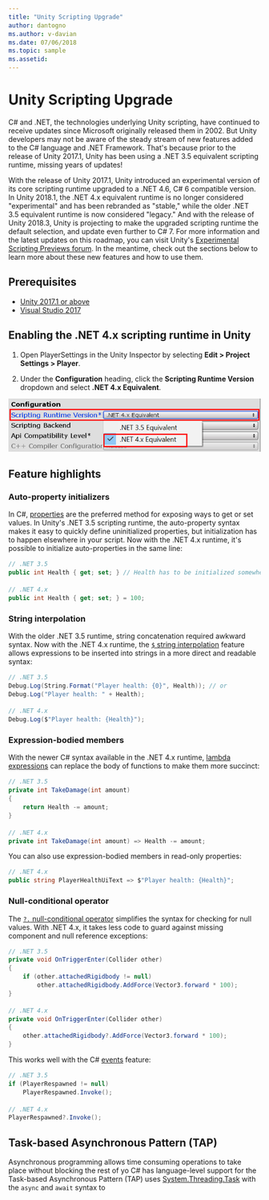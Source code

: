 ```yaml
---
title: "Unity Scripting Upgrade"
author: dantogno
ms.author: v-davian
ms.date: 07/06/2018
ms.topic: sample
ms.assetid:
---
```

# Unity Scripting Upgrade

C# and .NET, the technologies underlying Unity scripting, have continued to receive updates since Microsoft originally released them in 2002. But Unity developers may not be aware of the steady stream of new features added to the C# language and .NET Framework. That's because prior to the release of Unity 2017.1, Unity has been using a .NET 3.5 equivalent scripting runtime, missing years of updates!

With the release of Unity 2017.1, Unity introduced an experimental version of its core scripting runtime upgraded to a .NET 4.6, C# 6 compatible version. In Unity 2018.1, the .NET 4.x equivalent runtime is no longer considered "experimental" and has been rebranded as "stable," while the older .NET 3.5 equivalent runtime is now considered "legacy." And with the release of Unity 2018.3, Unity is projecting to make the upgraded scripting runtime the default selection, and update even further to C# 7. For more information and the latest updates on this roadmap, you can visit Unity's [Experimental Scripting Previews forum](https://forum.unity.com/forums/experimental-scripting-previews.107/). In the meantime, check out the sections below to learn more about these new features and how to use them.

## Prerequisites

* [Unity 2017.1 or above](https://unity3d.com/)
* [Visual Studio 2017](https://visualstudio.microsoft.com/downloads/)

## Enabling the .NET 4.x scripting runtime in Unity

1. Open PlayerSettings in the Unity Inspector by selecting **Edit > Project Settings > Player**.

1. Under the **Configuration** heading, click the **Scripting Runtime Version** dropdown and select **.NET 4.x Equivalent**.

![Select .NET 4.x equivalent](media/vstu_scripting-runtime-version.png)

## Feature highlights

### Auto-property initializers

In C#, [properties](https://unity3d.com/learn/tutorials/topics/scripting/properties) are the preferred method for exposing ways to get or set values. In Unity's .NET 3.5 scripting runtime, the auto-property syntax makes it easy to quickly define uninitialized properties, but initialization has to happen elsewhere in your script. Now with the .NET 4.x runtime, it's possible to initialize auto-properties in the same line:

```csharp
// .NET 3.5
public int Health { get; set; } // Health has to be initialized somewhere else, like Start()

// .NET 4.x
public int Health { get; set; } = 100;
```

### String interpolation

With the older .NET 3.5 runtime, string concatenation required awkward syntax. Now with the .NET 4.x runtime, the [`$` string interpolation](https://docs.microsoft.com/en-us/dotnet/csharp/language-reference/tokens/interpolated) feature allows expressions to be inserted into strings in a more direct and readable syntax:

```csharp
// .NET 3.5
Debug.Log(String.Format("Player health: {0}", Health)); // or
Debug.Log("Player health: " + Health);

// .NET 4.x
Debug.Log($"Player health: {Health}");
```

### Expression-bodied members

With the newer C# syntax available in the .NET 4.x runtime, [lambda expressions](https://docs.microsoft.com/en-us/dotnet/csharp/programming-guide/statements-expressions-operators/lambda-expressions) can replace the body of functions to make them more succinct:

```csharp
// .NET 3.5
private int TakeDamage(int amount)
{
    return Health -= amount;
}

// .NET 4.x
private int TakeDamage(int amount) => Health -= amount;
```

You can also use expression-bodied members in read-only properties:

```csharp
// .NET 4.x
public string PlayerHealthUiText => $"Player health: {Health}";
```

### Null-conditional operator

The [`?.` null-conditional operator](https://docs.microsoft.com/en-us/dotnet/csharp/language-reference/operators/null-conditional-operators) simplifies the syntax for checking for null values. With .NET 4.x, it takes less code to guard against missing component and null reference exceptions:

```csharp
// .NET 3.5
private void OnTriggerEnter(Collider other)
{
    if (other.attachedRigidbody != null)
        other.attachedRigidbody.AddForce(Vector3.forward * 100);
}

// .NET 4.x
private void OnTriggerEnter(Collider other)
{
    other.attachedRigidbody?.AddForce(Vector3.forward * 100);
}
```

This works well with the C# [events](https://docs.microsoft.com/en-us/dotnet/csharp/programming-guide/events/) feature:

```csharp
// .NET 3.5
if (PlayerRespawned != null)
    PlayerRespawned.Invoke();

// .NET 4.x
PlayerRespawned?.Invoke();
```

## Task-based Asynchronous Pattern (TAP)

Asynchronous programming allows time consuming operations to take place without blocking the rest of yo C# has language-level support for the Task-based Asynchronous Pattern (TAP) uses [System.Threading.Task](https://docs.microsoft.com/en-us/dotnet/api/system.threading.tasks.task) with the `async` and `await` syntax to 